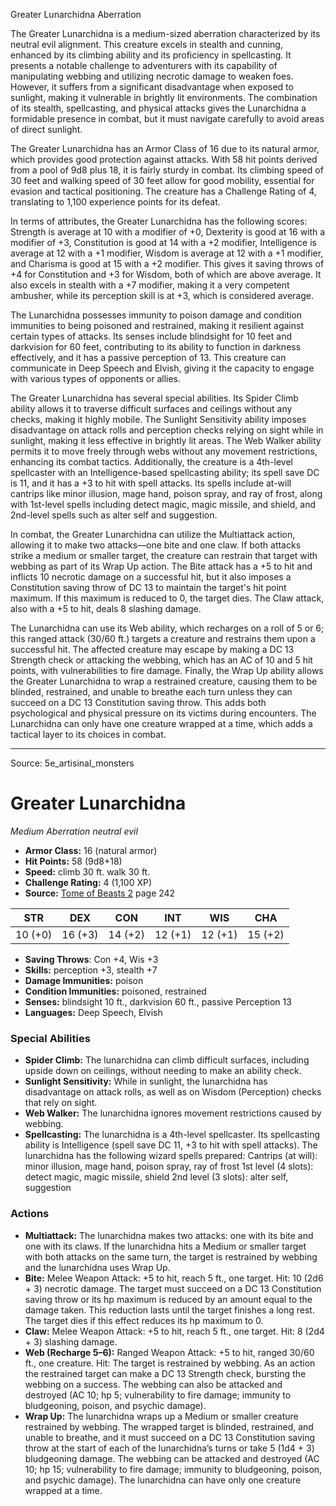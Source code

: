 <MonsterName/>Greater Lunarchidna</MonsterName>
<CreatureType/>Aberration</CreatureType>

<summary>The Greater Lunarchidna is a medium-sized aberration characterized by its neutral evil alignment. This creature excels in stealth and cunning, enhanced by its climbing ability and its proficiency in spellcasting. It presents a notable challenge to adventurers with its capability of manipulating webbing and utilizing necrotic damage to weaken foes. However, it suffers from a significant disadvantage when exposed to sunlight, making it vulnerable in brightly lit environments. The combination of its stealth, spellcasting, and physical attacks gives the Lunarchidna a formidable presence in combat, but it must navigate carefully to avoid areas of direct sunlight.</summary>

<detail>

The Greater Lunarchidna has an Armor Class of 16 due to its natural armor, which provides good protection against attacks. With 58 hit points derived from a pool of 9d8 plus 18, it is fairly sturdy in combat. Its climbing speed of 30 feet and walking speed of 30 feet allow for good mobility, essential for evasion and tactical positioning. The creature has a Challenge Rating of 4, translating to 1,100 experience points for its defeat.

In terms of attributes, the Greater Lunarchidna has the following scores: Strength is average at 10 with a modifier of +0, Dexterity is good at 16 with a modifier of +3, Constitution is good at 14 with a +2 modifier, Intelligence is average at 12 with a +1 modifier, Wisdom is average at 12 with a +1 modifier, and Charisma is good at 15 with a +2 modifier. This gives it saving throws of +4 for Constitution and +3 for Wisdom, both of which are above average. It also excels in stealth with a +7 modifier, making it a very competent ambusher, while its perception skill is at +3, which is considered average.

The Lunarchidna possesses immunity to poison damage and condition immunities to being poisoned and restrained, making it resilient against certain types of attacks. Its senses include blindsight for 10 feet and darkvision for 60 feet, contributing to its ability to function in darkness effectively, and it has a passive perception of 13. This creature can communicate in Deep Speech and Elvish, giving it the capacity to engage with various types of opponents or allies.

The Greater Lunarchidna has several special abilities. Its Spider Climb ability allows it to traverse difficult surfaces and ceilings without any checks, making it highly mobile. The Sunlight Sensitivity ability imposes disadvantage on attack rolls and perception checks relying on sight while in sunlight, making it less effective in brightly lit areas. The Web Walker ability permits it to move freely through webs without any movement restrictions, enhancing its combat tactics. Additionally, the creature is a 4th-level spellcaster with an Intelligence-based spellcasting ability; its spell save DC is 11, and it has a +3 to hit with spell attacks. Its spells include at-will cantrips like minor illusion, mage hand, poison spray, and ray of frost, along with 1st-level spells including detect magic, magic missile, and shield, and 2nd-level spells such as alter self and suggestion.

In combat, the Greater Lunarchidna can utilize the Multiattack action, allowing it to make two attacks—one bite and one claw. If both attacks strike a medium or smaller target, the creature can restrain that target with webbing as part of its Wrap Up action. The Bite attack has a +5 to hit and inflicts 10 necrotic damage on a successful hit, but it also imposes a Constitution saving throw of DC 13 to maintain the target's hit point maximum. If this maximum is reduced to 0, the target dies. The Claw attack, also with a +5 to hit, deals 8 slashing damage.

The Lunarchidna can use its Web ability, which recharges on a roll of 5 or 6; this ranged attack (30/60 ft.) targets a creature and restrains them upon a successful hit. The affected creature may escape by making a DC 13 Strength check or attacking the webbing, which has an AC of 10 and 5 hit points, with vulnerabilities to fire damage. Finally, the Wrap Up ability allows the Greater Lunarchidna to wrap a restrained creature, causing them to be blinded, restrained, and unable to breathe each turn unless they can succeed on a DC 13 Constitution saving throw. This adds both psychological and physical pressure on its victims during encounters. The Lunarchidna can only have one creature wrapped at a time, which adds a tactical layer to its choices in combat.</detail>



---

Source: 5e_artisinal_monsters

# Greater Lunarchidna

*Medium* *Aberration* *neutral evil*

- **Armor Class:** 16 (natural armor)
- **Hit Points:** 58 (9d8+18)
- **Speed:** climb 30 ft. walk 30 ft.
- **Challenge Rating:** 4 (1,100 XP)
- **Source:** [Tome of Beasts 2](https://koboldpress.com/kpstore/product/tome-of-beasts-2-for-5th-edition) page 242

| STR | DEX | CON | INT | WIS | CHA |
| --- | --- | --- | --- | --- | --- |
| 10 (+0) | 16 (+3) | 14 (+2) | 12 (+1) | 12 (+1) | 15 (+2) |

- **Saving Throws**: Con +4, Wis +3
- **Skills:** perception +3, stealth +7
- **Damage Immunities:** poison
- **Condition Immunities:** poisoned, restrained
- **Senses:** blindsight 10 ft., darkvision 60 ft., passive Perception 13
- **Languages:** Deep Speech, Elvish

### Special Abilities

- **Spider Climb:** The lunarchidna can climb difficult surfaces, including upside down on ceilings, without needing to make an ability check.
- **Sunlight Sensitivity:** While in sunlight, the lunarchidna has disadvantage on attack rolls, as well as on Wisdom (Perception) checks that rely on sight.
- **Web Walker:** The lunarchidna ignores movement restrictions caused by webbing.
- **Spellcasting:** The lunarchidna is a 4th-level spellcaster. Its spellcasting ability is Intelligence (spell save DC 11, +3 to hit with spell attacks). The lunarchidna has the following wizard spells prepared:
Cantrips (at will): minor illusion, mage hand, poison spray, ray of frost
1st level (4 slots): detect magic, magic missile, shield
2nd level (3 slots): alter self, suggestion

### Actions

- **Multiattack:** The lunarchidna makes two attacks: one with its bite and one with its claws. If the lunarchidna hits a Medium or smaller target with both attacks on the same turn, the target is restrained by webbing and the lunarchidna uses Wrap Up.
- **Bite:** Melee Weapon Attack: +5 to hit, reach 5 ft., one target. Hit: 10 (2d6 + 3) necrotic damage. The target must succeed on a DC 13 Constitution saving throw or its hp maximum is reduced by an amount equal to the damage taken. This reduction lasts until the target finishes a long rest. The target dies if this effect reduces its hp maximum to 0.
- **Claw:** Melee Weapon Attack: +5 to hit, reach 5 ft., one target. Hit: 8 (2d4 + 3) slashing damage.
- **Web (Recharge 5–6):** Ranged Weapon Attack: +5 to hit, ranged 30/60 ft., one creature. Hit: The target is restrained by webbing. As an action the restrained target can make a DC 13 Strength check, bursting the webbing on a success. The webbing can also be attacked and destroyed (AC 10; hp 5; vulnerability to fire damage; immunity to bludgeoning, poison, and psychic damage).
- **Wrap Up:** The lunarchidna wraps up a Medium or smaller creature restrained by webbing. The wrapped target is blinded, restrained, and unable to breathe, and it must succeed on a DC 13 Constitution saving throw at the start of each of the lunarchidna’s turns or take 5 (1d4 + 3) bludgeoning damage. The webbing can be attacked and destroyed (AC 10; hp 15; vulnerability to fire damage; immunity to bludgeoning, poison, and psychic damage). The lunarchidna can have only one creature wrapped at a time.




